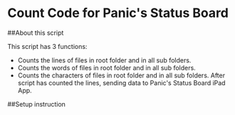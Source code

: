 Count Code for Panic's Status Board
===================================

##About this script

This script has 3 functions:
- Counts the lines of files in root folder and in all sub folders. 
- Counts the words of files in root folder and in all sub folders. 
- Counts the characters of files in root folder and in all sub folders.
After script has counted the lines, sending data to Panic's Status Board iPad App.

##Setup instruction
